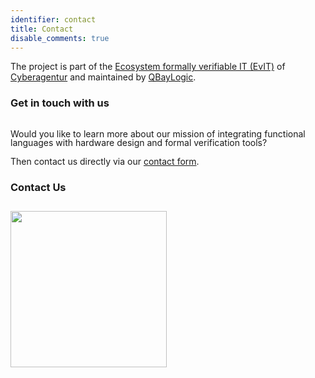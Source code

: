 ```yaml
---
identifier: contact
title: Contact
disable_comments: true
---
```


The project is part of the [Ecosystem formally verifiable IT (EvIT)](https://www.cyberagentur.de/en/programs/evit) of [Cyberagentur](https://www.cyberagentur.de) and maintained by [QBayLogic](https://qbaylogic.com).

### Get in touch with us

<div style="height:0.2em"></div>

<p style="line-height:1">Would you like to learn more about our mission of integrating functional languages with hardware design and formal verification tools?</p>


Then contact us directly via our [contact form](https://qbaylogic.com/contact).


### Contact Us

<div style="height:0.8em"></div>

<a href="https://qbaylogic.com/contact">
<img src="/media/logos/qbaylogic.svg" width="250">
</a>

<style>
.post__title{ display:none; }
</style>
